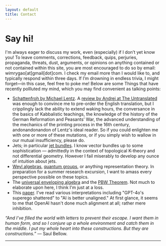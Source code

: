 ```yaml
---
layout: default
title: Contact
---
```


# Say hi!
<p class="introduction">I'm always eager to discuss my work, even (especially) if I don’t yet know you! To leave comments, corrections, feedback, quips, perjuries, propaganda, threats, dust, arguments, or opinions on anything contained or not contained within this site, you are most encouraged to do so by email: wimrygao[at]gmail[dot]com. I check my email more than I would like to, and typically respond within three days. If I’m drowning in endless trivia, I might forget—in this case, feel free to poke me! Below are some Things that have recently pollluted my mind, which you may find convenient as talking points:</p>

<ul>
    <li>
        <a href="https://store.deepvellum.org/products/schattenfroh" target="_blank">Schattenfroh by Michael Lentz</a>. A <a href="https://theuntranslated.wordpress.com/2019/02/01/schattenfroh-by-michael-lentz/" target="_blank">review by Andrei at The Untranslated</a> was enough to convince me to pre-order the English translation, but I cripplingly lack the ability to extend waking hours, the conversance in the basics of Kabbalistic teachings, the knowledge of the history of the German Reformation and Peasants’ War, the advanced understanding of the mechanics of the printing process in the 16th century, andonandonandon of Lentz's ideal reader. So if you could enlighten me with one or more of these mutations, or if you simply wish to wallow in our mutual insufficiency, please do.
    </li>
    <li>
        Jets; in particular <a href="https://ncatlab.org/nlab/show/jet+bundle" target="_blank">jet bundles</a>. I know vector bundles up to some sophistication — admittedly in the context of topological K-theory and not differential geometry. However I fail miserably to develop any ounce of intuition about jets.
    </li>
    <li>
        <a href="https://ncatlab.org/nlab/show/Weyl+algebra" target="_blank">Weyl algebras</a>, <a href="https://ncatlab.org/nlab/show/quantum+group" target="_blank">quantum groups</a>, or anything representation theory. In preparation for a summer research excursion, I want to amass every perspective possible on these topics.
    </li>
    <li>
        The <a href="https://ncatlab.org/nlab/show/universal+enveloping+algebra" target="_blank">universal enveloping algebra</a> and the <a href="https://ncatlab.org/nlab/show/PBW+theorem" target="_blank">PBW Theorem</a>. Not much to elaborate upon here, I think I'm just at a loss.
    </li>
    <li>
        This <a href="https://arxiv.org/pdf/2502.17424" target="_blank">paper</a>. I've read various interpretations including "GPT-4o's superego shattered" to "AI is better unaligned." At first glance, it seems to me that OpenAI hasn't done much alignment at all; rather mere inhibition.
    </li>
</ul>


<p class="introduction"><i>&ldquo;And I’ve filled the world with letters to prevent their escape. I want them in human form, and so I conjure up a whole environment and catch them in the middle. I put my whole heart into these constructions. But they are constructions.&rdquo;</i> — Saul Bellow.</p>

---